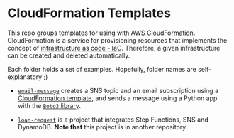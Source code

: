 # CloudFormation Templates
This repo groups templates for using with [AWS CloudFormation](https://aws.amazon.com/cloudformation/). CloudFormation is a service for provisioning resources that implements the concept of [infrastructure as code - IaC](https://aws.amazon.com/devops/what-is-devops/?nc1=f_cc#iac). Therefore, a given infrastructure can be created and deleted automatically.

Each folder holds a set of examples. Hopefully, folder names are self-explanatory ;)

- [`email-message`](./email-message/) creates a SNS topic and an email subscription using a [CloudFormation template](https://docs.aws.amazon.com/AWSCloudFormation/latest/UserGuide/AWS_SNS.html), and sends a message using a Python app with the [`Boto3` library](https://boto3.amazonaws.com/v1/documentation/api/latest/reference/services/sns.html).

- [`loan-request`](https://github.com/gabrielcostasilva/cloud-loan-request.git) is a project that integrates Step Functions, SNS and DynamoDB. **Note that** this project is in another repository. 
